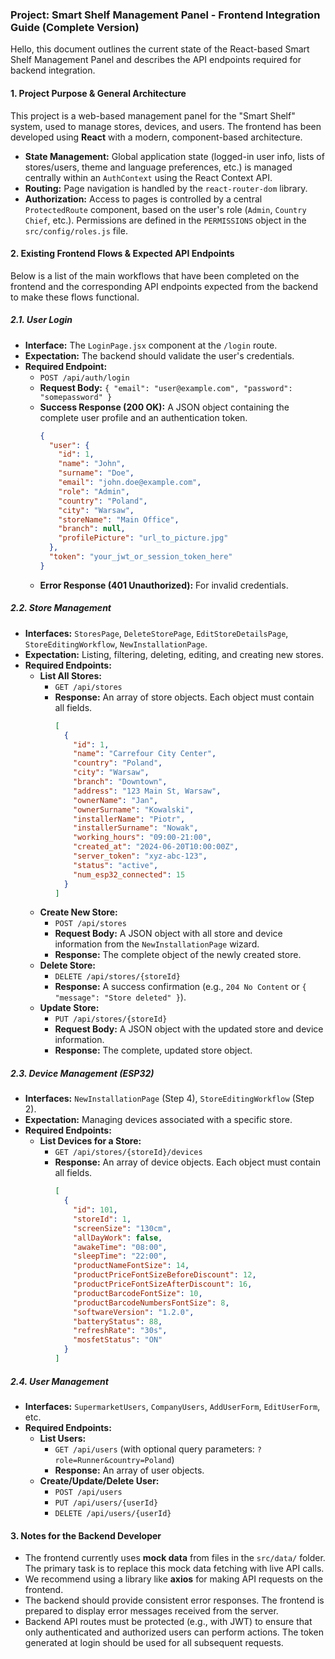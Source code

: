 ### **Project: Smart Shelf Management Panel - Frontend Integration Guide (Complete Version)**

Hello, this document outlines the current state of the React-based Smart Shelf Management Panel and describes the API endpoints required for backend integration.

#### **1. Project Purpose & General Architecture**

This project is a web-based management panel for the "Smart Shelf" system, used to manage stores, devices, and users. The frontend has been developed using **React** with a modern, component-based architecture.

- **State Management:** Global application state (logged-in user info, lists of stores/users, theme and language preferences, etc.) is managed centrally within an `AuthContext` using the React Context API.
- **Routing:** Page navigation is handled by the `react-router-dom` library.
- **Authorization:** Access to pages is controlled by a central `ProtectedRoute` component, based on the user's role (`Admin`, `Country Chief`, etc.). Permissions are defined in the `PERMISSIONS` object in the `src/config/roles.js` file.

#### **2. Existing Frontend Flows & Expected API Endpoints**

Below is a list of the main workflows that have been completed on the frontend and the corresponding API endpoints expected from the backend to make these flows functional.

##### **2.1. User Login**

- **Interface:** The `LoginPage.jsx` component at the `/login` route.
- **Expectation:** The backend should validate the user's credentials.
- **Required Endpoint:**
  - `POST /api/auth/login`
  - **Request Body:** `{ "email": "user@example.com", "password": "somepassword" }`
  - **Success Response (200 OK):** A JSON object containing the complete user profile and an authentication token.
    ```json
    {
      "user": {
        "id": 1,
        "name": "John",
        "surname": "Doe",
        "email": "john.doe@example.com",
        "role": "Admin",
        "country": "Poland",
        "city": "Warsaw",
        "storeName": "Main Office",
        "branch": null,
        "profilePicture": "url_to_picture.jpg"
      },
      "token": "your_jwt_or_session_token_here"
    }
    ```
  - **Error Response (401 Unauthorized):** For invalid credentials.

##### **2.2. Store Management**

- **Interfaces:** `StoresPage`, `DeleteStorePage`, `EditStoreDetailsPage`, `StoreEditingWorkflow`, `NewInstallationPage`.
- **Expectation:** Listing, filtering, deleting, editing, and creating new stores.
- **Required Endpoints:**
  - **List All Stores:**
    - `GET /api/stores`
    - **Response:** An array of store objects. Each object must contain all fields.
      ```json
      [
        {
          "id": 1,
          "name": "Carrefour City Center",
          "country": "Poland",
          "city": "Warsaw",
          "branch": "Downtown",
          "address": "123 Main St, Warsaw",
          "ownerName": "Jan",
          "ownerSurname": "Kowalski",
          "installerName": "Piotr",
          "installerSurname": "Nowak",
          "working_hours": "09:00-21:00",
          "created_at": "2024-06-20T10:00:00Z",
          "server_token": "xyz-abc-123",
          "status": "active",
          "num_esp32_connected": 15
        }
      ]
      ```
  - **Create New Store:**
    - `POST /api/stores`
    - **Request Body:** A JSON object with all store and device information from the `NewInstallationPage` wizard.
    - **Response:** The complete object of the newly created store.
  - **Delete Store:**
    - `DELETE /api/stores/{storeId}`
    - **Response:** A success confirmation (e.g., `204 No Content` or `{ "message": "Store deleted" }`).
  - **Update Store:**
    - `PUT /api/stores/{storeId}`
    - **Request Body:** A JSON object with the updated store and device information.
    - **Response:** The complete, updated store object.

##### **2.3. Device Management (ESP32)**

- **Interfaces:** `NewInstallationPage` (Step 4), `StoreEditingWorkflow` (Step 2).
- **Expectation:** Managing devices associated with a specific store.
- **Required Endpoints:**
  - **List Devices for a Store:**
    - `GET /api/stores/{storeId}/devices`
    - **Response:** An array of device objects. Each object must contain all fields.
      ```json
      [
        {
          "id": 101,
          "storeId": 1,
          "screenSize": "130cm",
          "allDayWork": false,
          "awakeTime": "08:00",
          "sleepTime": "22:00",
          "productNameFontSize": 14,
          "productPriceFontSizeBeforeDiscount": 12,
          "productPriceFontSizeAfterDiscount": 16,
          "productBarcodeFontSize": 10,
          "productBarcodeNumbersFontSize": 8,
          "softwareVersion": "1.2.0",
          "batteryStatus": 88,
          "refreshRate": "30s",
          "mosfetStatus": "ON"
        }
      ]
      ```

##### **2.4. User Management**

- **Interfaces:** `SupermarketUsers`, `CompanyUsers`, `AddUserForm`, `EditUserForm`, etc.
- **Required Endpoints:**
  - **List Users:**
    - `GET /api/users` (with optional query parameters: `?role=Runner&country=Poland`)
    - **Response:** An array of user objects.
  - **Create/Update/Delete User:**
    - `POST /api/users`
    - `PUT /api/users/{userId}`
    - `DELETE /api/users/{userId}`

#### **3. Notes for the Backend Developer**

- The frontend currently uses **mock data** from files in the `src/data/` folder. The primary task is to replace this mock data fetching with live API calls.
- We recommend using a library like **axios** for making API requests on the frontend.
- The backend should provide consistent error responses. The frontend is prepared to display error messages received from the server.
- Backend API routes must be protected (e.g., with JWT) to ensure that only authenticated and authorized users can perform actions. The token generated at login should be used for all subsequent requests.
